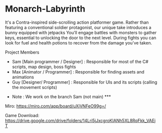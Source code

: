 # Monarch-Labyrinth

It's a Contra-inspired side-scrolling action platformer game. Rather than featuring a conventional soldier protagonist, our unique take introduces a bunny equipped with jetpacks You’ll engage battles with monsters to gather keys, essential to unlocking the door to the next level. During fights you can look for fuel and health potions to recover from the damage you’ve taken.

Project Members
- Sam [Main programmer / Designer] : Responsible for most of the C# scripts, map design, boss fights
- Max [Animator / Programmer] : Responsible for finding assets and animations
- Guy [Designer/ Programmer] : Responsible for UIs and its scripts (calling the movement scripts)

* Note : We work on the branch Sam (not main) ***

Miro: https://miro.com/app/board/uXjVNFeO99g=/

Game Download: https://drive.google.com/drive/folders/14Lri5jJxcgroKlANh5XL8RqFkk_VAEjT
